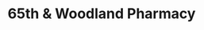 ---
title: "65th & Woodland Pharmacy"
url: /philadelphia/65th-und-woodland-pharmacy/
shop: Drogerie
---